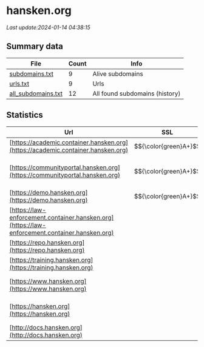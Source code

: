 # hansken.org
*Last update:2024-01-14 04:38:15*
## Summary data
| File       | Count | Info |
|------------|-------|------|
|[subdomains.txt](/data/hansken.org/subdomains.txt)|9|Alive subdomains|
|[urls.txt](/data/hansken.org/urls.txt)|9|Urls|
|[all_subdomains.txt](/data/hansken.org/all_subdomains.txt)|12|All found subdomains (history)|
## Statistics
| Url | SSL | Server | Cookie | HSTS | CSP | XFO | XXP | RP | Tech |
|------------|-------|------|------|------|------|------|------|------|------|
|[https://academic.container.hansken.org](https://academic.container.hansken.org)| $${\color{green}A+}$$ | | |:white_check_mark: | | | |:white_check_mark: |HSTS|
|[https://communityportal.hansken.org](https://communityportal.hansken.org)| $${\color{green}A+}$$ |apache| |:white_check_mark: |:warning: |:white_check_mark: |:white_check_mark: |:white_check_mark: |Apache HTTP Server H...|
|[https://demo.hansken.org](https://demo.hansken.org)| $${\color{green}A+}$$ | | |:white_check_mark: | | | |:white_check_mark: |HSTS|
|[https://law-enforcement.container.hansken.org](https://law-enforcement.container.hansken.org)| | | |:white_check_mark: | | | |:white_check_mark: |HSTS|
|[https://repo.hansken.org](https://repo.hansken.org)| | | |:white_check_mark: | |:white_check_mark: |:white_check_mark: |:white_check_mark: |HSTS|
|[https://training.hansken.org](https://training.hansken.org)| | | |:white_check_mark: | | | |:white_check_mark: |HSTS|
|[https://www.hansken.org](https://www.hansken.org)| |nginx| |:white_check_mark: |:warning: |:white_check_mark: |:white_check_mark: |:white_check_mark: |Apache HTTP Server|
|[https://hansken.org](https://hansken.org)| |nginx| |:white_check_mark: |:warning: |:white_check_mark: |:white_check_mark: |:white_check_mark: |Apache HTTP Server|
|[http://docs.hansken.org](http://docs.hansken.org)| | | | | | | |:white_check_mark: ||